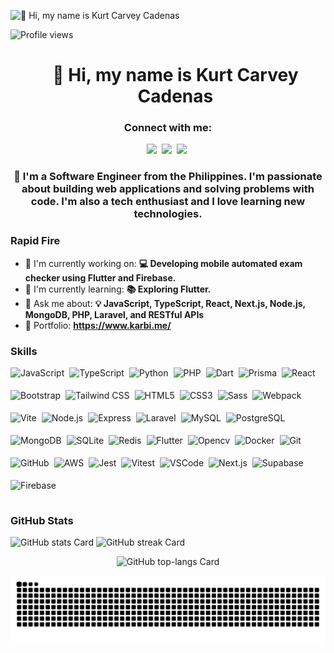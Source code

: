 ![👋 Hi, my name is Kurt Carvey Cadenas](https://user-images.githubusercontent.com/10498744/210012254-234538ff-d198-48aa-8964-37e6fd45d227.gif)

![Profile views](https://komarev.com/ghpvc/?username=krtcrvy&label=Profile%20views&color=0e75b6&style=flat)

<div id="toc">
  <ul align="center" style="list-style: none">
    <summary>
      <h1>
        👋 Hi, my name is Kurt Carvey Cadenas
      </h1>
    </summary>
  </ul>
</div>

**<h3 align="center">Connect with me:</h3>**

<p align="center"><a href="https://github.com/krtcrvy" target="_blank"><img src="https://img.shields.io/badge/GitHub-100000?style=for-the-badge&logo=github&logoColor=white" height="28" style="margin-right: 4px"></a> <a href="https://www.linkedin.com/in/kurtcarvey-cadenas" target="_blank"><img src="https://img.shields.io/badge/LinkedIn-0077B5?style=for-the-badge&logo=linkedin&logoColor=white" height="28" style="margin-right: 4px"></a> <a href="kurtcarvey.m.cadenas@gmail.com" target="_blank"><img src="https://img.shields.io/badge/Gmail-D14836?style=for-the-badge&logo=gmail&logoColor=white" height="28" style="margin-right: 4px"></a></p>

**<h3 align="center">🚀 I'm a Software Engineer from the Philippines. I'm passionate about building web applications and solving problems with code. I'm also a tech enthusiast and I love learning new technologies.</h3>**

**<h3 align="left">Rapid Fire</h3>**

- 💼 I'm currently working on: **💻 Developing mobile automated exam checker using Flutter and Firebase.**
- 🌱 I'm currently learning: **📚 Exploring Flutter.**
- 💬 Ask me about: **💡 JavaScript, TypeScript, React, Next.js, Node.js, MongoDB, PHP, Laravel, and RESTful APIs**
- 📂 Portfolio: **<a href="https://www.karbi.me/" target="_blank">https://www.karbi.me/</a>**

**<h3 align="left">Skills</h3>**

<div style="display: flex; flex-wrap: wrap; gap: 4px; justify-content: left;"><img src="https://cdn.jsdelivr.net/gh/devicons/devicon/icons/javascript/javascript-original.svg" height="32" alt="JavaScript" style="margin-right: 4px"> <img src="https://cdn.jsdelivr.net/gh/devicons/devicon/icons/typescript/typescript-original.svg" height="32" alt="TypeScript" style="margin-right: 4px"> <img src="https://cdn.jsdelivr.net/gh/devicons/devicon/icons/python/python-original.svg" height="32" alt="Python" style="margin-right: 4px"> <img src="https://cdn.jsdelivr.net/gh/devicons/devicon/icons/php/php-original.svg" height="32" alt="PHP" style="margin-right: 4px"> <img src="https://cdn.jsdelivr.net/gh/devicons/devicon@latest/icons/dart/dart-original.svg" height="32" alt="Dart" style="margin-right: 4px"> <img src="https://cdn.jsdelivr.net/gh/devicons/devicon/icons/prisma/prisma-original.svg" height="32" alt="Prisma" style="margin-right: 4px"> <img src="https://cdn.jsdelivr.net/gh/devicons/devicon/icons/react/react-original.svg" height="32" alt="React" style="margin-right: 4px"> <img src="https://cdn.jsdelivr.net/gh/devicons/devicon/icons/bootstrap/bootstrap-original.svg" height="32" alt="Bootstrap" style="margin-right: 4px"> <img src="https://cdn.jsdelivr.net/gh/devicons/devicon@latest/icons/tailwindcss/tailwindcss-original.svg" height="32" alt="Tailwind CSS" style="margin-right: 4px"> <img src="https://cdn.jsdelivr.net/gh/devicons/devicon/icons/html5/html5-original.svg" height="32" alt="HTML5" style="margin-right: 4px"> <img src="https://cdn.jsdelivr.net/gh/devicons/devicon/icons/css3/css3-original.svg" height="32" alt="CSS3" style="margin-right: 4px"> <img src="https://cdn.jsdelivr.net/gh/devicons/devicon/icons/sass/sass-original.svg" height="32" alt="Sass" style="margin-right: 4px"> <img src="https://cdn.jsdelivr.net/gh/devicons/devicon/icons/webpack/webpack-original.svg" height="32" alt="Webpack" style="margin-right: 4px"> <img src="https://cdn.jsdelivr.net/gh/devicons/devicon@latest/icons/vitejs/vitejs-original.svg" height="32" alt="Vite" style="margin-right: 4px"> <img src="https://cdn.jsdelivr.net/gh/devicons/devicon/icons/nodejs/nodejs-original.svg" height="32" alt="Node.js" style="margin-right: 4px"> <img src="https://cdn.jsdelivr.net/gh/devicons/devicon/icons/express/express-original.svg" height="32" alt="Express" style="margin-right: 4px"> <img src="https://cdn.jsdelivr.net/gh/devicons/devicon@latest/icons/laravel/laravel-original.svg" height="32" alt="Laravel" style="margin-right: 4px"> <img src="https://cdn.jsdelivr.net/gh/devicons/devicon/icons/mysql/mysql-original.svg" height="32" alt="MySQL" style="margin-right: 4px"> <img src="https://cdn.jsdelivr.net/gh/devicons/devicon/icons/postgresql/postgresql-original.svg" height="32" alt="PostgreSQL" style="margin-right: 4px"> <img src="https://cdn.jsdelivr.net/gh/devicons/devicon/icons/mongodb/mongodb-original.svg" height="32" alt="MongoDB" style="margin-right: 4px"> <img src="https://cdn.jsdelivr.net/gh/devicons/devicon/icons/sqlite/sqlite-original.svg" height="32" alt="SQLite" style="margin-right: 4px"> <img src="https://cdn.jsdelivr.net/gh/devicons/devicon/icons/redis/redis-original.svg" height="32" alt="Redis" style="margin-right: 4px"> <img src="https://cdn.jsdelivr.net/gh/devicons/devicon/icons/flutter/flutter-original.svg" height="32" alt="Flutter" style="margin-right: 4px"> <img src="https://cdn.jsdelivr.net/gh/devicons/devicon@latest/icons/opencv/opencv-original.svg" height="32" alt="Opencv" style="margin-right: 4px"> <img src="https://cdn.jsdelivr.net/gh/devicons/devicon/icons/docker/docker-original.svg" height="32" alt="Docker" style="margin-right: 4px"> <img src="https://cdn.jsdelivr.net/gh/devicons/devicon/icons/git/git-original.svg" height="32" alt="Git" style="margin-right: 4px"> <img src="https://cdn.jsdelivr.net/gh/devicons/devicon/icons/github/github-original.svg" height="32" alt="GitHub" style="margin-right: 4px"> <img src="https://cdn.jsdelivr.net/gh/devicons/devicon@latest/icons/amazonwebservices/amazonwebservices-original-wordmark.svg" height="32" alt="AWS" style="margin-right: 4px"> <img src="https://cdn.jsdelivr.net/gh/devicons/devicon/icons/jest/jest-plain.svg" height="32" alt="Jest" style="margin-right: 4px"> <img src="https://cdn.jsdelivr.net/gh/devicons/devicon@latest/icons/vitest/vitest-original.svg" height="32" alt="Vitest" style="margin-right: 4px"> <img src="https://cdn.jsdelivr.net/gh/devicons/devicon@latest/icons/vscode/vscode-original.svg" height="32" alt="VSCode" style="margin-right: 4px"> <img src="https://cdn.jsdelivr.net/gh/devicons/devicon/icons/nextjs/nextjs-original.svg" height="32" alt="Next.js" style="margin-right: 4px"> <img src="https://cdn.jsdelivr.net/gh/devicons/devicon@latest/icons/supabase/supabase-original.svg" height="32" alt="Supabase" style="margin-right: 4px"> <img src="https://cdn.jsdelivr.net/gh/devicons/devicon/icons/firebase/firebase-plain.svg" height="32" alt="Firebase" style="margin-right: 4px"></div>

**<h3 align="left">GitHub Stats</h3>**

<p align="left">
  <img width="48%" src="https://github-readme-stats.vercel.app/api?username=krtcrvy&theme=catppuccin_mocha&hide_title=false&hide_rank=false&show_icons=false&include_all_commits=false&count_private=true&line_height=23" alt="GitHub stats Card" />
  <img width="48%" src="https://streak-stats.demolab.com/?user=krtcrvy&theme=catppuccin-mocha&hide_border=false&date_format=M+j%5B%2C+Y%5D&mode=daily&hide_total_contributions=false&hide_current_streak=false&hide_longest_streak=false&card_height=200" alt="GitHub streak Card" />
</p>

<p align="center">
  <img width="48%" src="https://github-readme-stats.vercel.app/api/top-langs?username=krtcrvy&theme=catppuccin_mocha&hide_title=false&layout=compact&langs_count=6&hide_progress=false&card_width=400" alt="GitHub top-langs Card" />
</p>

![Snake Animation](https://raw.githubusercontent.com/krtcrvy/krtcrvy/output/snake.svg)
